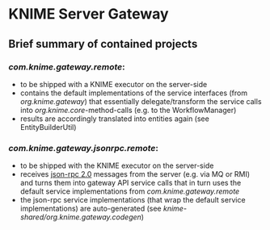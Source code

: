 # KNIME Server Gateway

## Brief summary of contained projects

### _com.knime.gateway.remote_: 
* to be shipped with a KNIME executor on the server-side
* contains the default implementations of the service interfaces (from _org.knime.gateway_) that essentially delegate/transform the service calls into _org.knime.core_-method-calls (e.g. to the WorkflowManager)
* results are accordingly translated into entities again (see EntityBuilderUtil)

### _com.knime.gateway.jsonrpc.remote_:
* to be shipped with the KNIME executor on the server-side
* receives [json-rpc 2.0](www.jsonrpc.org) messages from the server (e.g. via MQ or RMI) and turns them into gateway API service calls that in turn uses the default service implementations from _com.knime.gateway.remote_
* the json-rpc service implementations (that wrap the default service implementations) are auto-generated (see _knime-shared/org.knime.gateway.codegen_)
